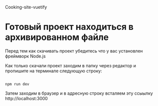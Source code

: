  Cooking-site-vuetify
# Готовый проект находиться в архивированном файле

Перед тем как скачивать проект убедитесь что у вас установлен фреймворк Node.js

Как только скачали проект заходим в папку через редактор и пропишите на терминале следующую строку:
```npm

npm run dev

```
Затем заходим в браузер и в адресную строку всталяем эту ссыылку http://localhost:3000
